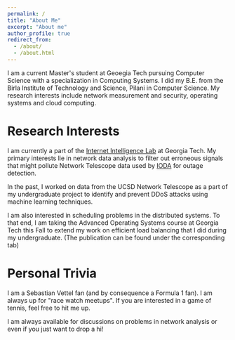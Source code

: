 ```yaml
---
permalink: /
title: "About Me"
excerpt: "About me"
author_profile: true
redirect_from: 
  - /about/
  - /about.html
---
```


I am a current Master's student at Geoegia Tech pursuing Computer Science with a specialization in Computing Systems. I did my B.E. from the Birla Institute of Technology and Science, Pilani in Computer Science. My research interests include network measurement and security, operating systems and cloud computing. 


Research Interests
======
I am currently a part of the [Internet Intelligence Lab](https://inetintel.notion.site/Internet-Intelligence-Research-Lab-d186184563d345bab51901129d812ed6) at Georgia Tech. My primary interests lie in network data analysis to filter out erroneous signals that might pollute Network Telescope data used by [IODA](https://ioda.inetintel.cc.gatech.edu/) for outage detection.

In the past, I worked on data from the UCSD Network Telescope as a part of my undergraduate project to identify and prevent DDoS attacks using machine learning techniques. 

I am also interested in scheduling problems in the distributed systems. To that end, I am taking the Advanced Operating Systems course at Georgia Tech this Fall to extend my work on efficient load balancing that I did during my undergraduate. (The publication can be found under the corresponding tab)

Personal Trivia
======
I am a Sebastian Vettel fan (and by consequence a Formula 1 fan). I am always up for "race watch meetups". If you are interested in a game of tennis, feel free to hit me up.

I am always available for discussions on problems in network analysis or even if you just want to drop a hi! 